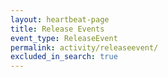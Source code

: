 ```yaml
---
layout: heartbeat-page
title: Release Events
event_type: ReleaseEvent
permalink: activity/releaseevent/
excluded_in_search: true
---
```

